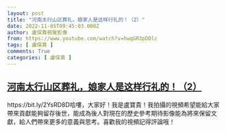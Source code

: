 ```yaml
---
layout: post
title: "河南太行山区葬礼，娘家人是这样行礼的！（2）"
date: 2022-11-05T09:45:03.000Z
author: 盧保貴視覺影像
from: https://www.youtube.com/watch?v=hwqGR3pDDlc
tags: [ 盧保貴 ]
comments: True
categories: [ 盧保貴 ]
---
```

<!--1667641503000-->
[河南太行山区葬礼，娘家人是这样行礼的！（2）](https://www.youtube.com/watch?v=hwqGR3pDDlc)
------

<div>
https://bit.ly/2YsRD8D哈嘍，大家好！我是盧寶貴！我拍攝的視頻希望能給大家帶來貢獻能夠留存後世，能成為後人對現在的歷史參考期待影像能為將來保留文獻，給人們帶來更多的意義與思考。喜歡我的視頻記得評論哦！
</div>
